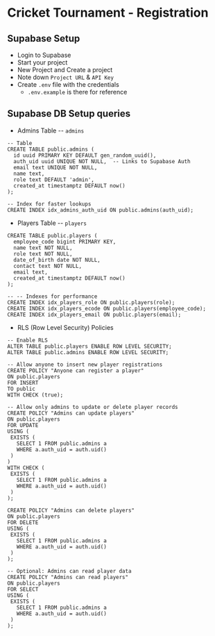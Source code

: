 # Cricket Tournament - Registration

## Supabase Setup
 - Login to Supabase
 - Start your project
 - New Project and Create a project
 - Note down `Project URL` & `API Key`
 - Create `.env` file with the credentials
   - `.env.example` is there for reference

## Supabase DB Setup queries
 - Admins Table -- `admins`
```
-- Table
CREATE TABLE public.admins (
  id uuid PRIMARY KEY DEFAULT gen_random_uuid(),
  auth_uid uuid UNIQUE NOT NULL,  -- Links to Supabase Auth
  email text UNIQUE NOT NULL,
  name text,
  role text DEFAULT 'admin',
  created_at timestamptz DEFAULT now()
);

-- Index for faster lookups
CREATE INDEX idx_admins_auth_uid ON public.admins(auth_uid);
```

 - Players Table -- `players`
```
CREATE TABLE public.players (
  employee_code bigint PRIMARY KEY,  
  name text NOT NULL,
  role text NOT NULL,                
  date_of_birth date NOT NULL,
  contact text NOT NULL,
  email text,
  created_at timestamptz DEFAULT now()
);

-- -- Indexes for performance
CREATE INDEX idx_players_role ON public.players(role);
CREATE INDEX idx_players_ecode ON public.players(employee_code);
CREATE INDEX idx_players_email ON public.players(email);
```
 - RLS (Row Level Security) Policies
 ```
 -- Enable RLS
ALTER TABLE public.players ENABLE ROW LEVEL SECURITY;
ALTER TABLE public.admins ENABLE ROW LEVEL SECURITY;

-- Allow anyone to insert new player registrations
CREATE POLICY "Anyone can register a player"
ON public.players
FOR INSERT
TO public
WITH CHECK (true);

-- Allow only admins to update or delete player records
CREATE POLICY "Admins can update players"
ON public.players
FOR UPDATE
USING (
  EXISTS (
    SELECT 1 FROM public.admins a
    WHERE a.auth_uid = auth.uid()
  )
)
WITH CHECK (
  EXISTS (
    SELECT 1 FROM public.admins a
    WHERE a.auth_uid = auth.uid()
  )
);

CREATE POLICY "Admins can delete players"
ON public.players
FOR DELETE
USING (
  EXISTS (
    SELECT 1 FROM public.admins a
    WHERE a.auth_uid = auth.uid()
  )
);

-- Optional: Admins can read player data
CREATE POLICY "Admins can read players"
ON public.players
FOR SELECT
USING (
  EXISTS (
    SELECT 1 FROM public.admins a
    WHERE a.auth_uid = auth.uid()
  )
);
```


